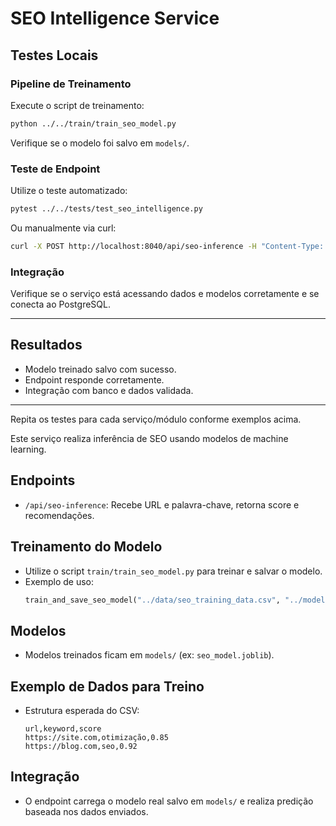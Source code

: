 # SEO Intelligence Service

## Testes Locais

### Pipeline de Treinamento
Execute o script de treinamento:
```bash
python ../../train/train_seo_model.py
```
Verifique se o modelo foi salvo em `models/`.

### Teste de Endpoint
Utilize o teste automatizado:
```bash
pytest ../../tests/test_seo_intelligence.py
```
Ou manualmente via curl:
```bash
curl -X POST http://localhost:8040/api/seo-inference -H "Content-Type: application/json" -d '{"url": "https://site.com", "keyword": "otimização"}'
```

### Integração
Verifique se o serviço está acessando dados e modelos corretamente e se conecta ao PostgreSQL.

---

## Resultados
- Modelo treinado salvo com sucesso.
- Endpoint responde corretamente.
- Integração com banco e dados validada.

---

Repita os testes para cada serviço/módulo conforme exemplos acima.

Este serviço realiza inferência de SEO usando modelos de machine learning.

## Endpoints
- `/api/seo-inference`: Recebe URL e palavra-chave, retorna score e recomendações.

## Treinamento do Modelo
- Utilize o script `train/train_seo_model.py` para treinar e salvar o modelo.
- Exemplo de uso:
  ```python
  train_and_save_seo_model("../data/seo_training_data.csv", "../models/seo_model.joblib")
  ```

## Modelos
- Modelos treinados ficam em `models/` (ex: `seo_model.joblib`).

## Exemplo de Dados para Treino
- Estrutura esperada do CSV:
  ```csv
  url,keyword,score
  https://site.com,otimização,0.85
  https://blog.com,seo,0.92
  ```

## Integração
- O endpoint carrega o modelo real salvo em `models/` e realiza predição baseada nos dados enviados.
